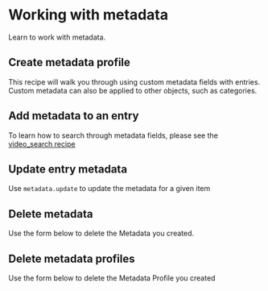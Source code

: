 <!--METADATA
{
  "icon": "exclamation",
  "sortOrder": 700,
  "tags": [
    "metadataProfile",
    "metadata"
  ],
  "keywords": [],
  "relatedRecipes": [
    "video_search"
  ]
}
-->

# Working with metadata
Learn to work with metadata.

## Create metadata profile
This recipe will walk you through using custom metadata fields with entries. Custom metadata can also be applied to other objects, such as categories.

<!--APICALL
{
  "method": "get",
  "path": "/service/metadata_metadataprofile/action/add",
  "parameters": [
    {
      "name": "metadataProfile[name]",
      "default": ""
    },
    {
      "name": "metadataProfile[systemName]",
      "default": ""
    },
    {
      "name": "metadataProfile[metadataObjectType]",
      "default": "1",
      "hidden": true
    },
    {
      "name": "objectType",
      "default": "1",
      "hidden": true
    },
    {
      "name": "metadataProfile[createMode]",
      "default": "1",
      "hidden": true
    },
    {
      "name": "xsdData",
      "hidden": false,
      "x-inputType": "textarea",
      "default": "<xsd:schema xmlns:xsd=\"http://www.w3.org/2001/XMLSchema\">\n  <xsd:element name=\"metadata\">\n    <xsd:complexType>\n      <xsd:sequence>\n        <xsd:element id=\"md_5F84A7E4-5509-993D-CE9C-3B60C0713775\" name=\"Somefield\" minOccurs=\"0\" maxOccurs=\"1\" type=\"textType\">\n          <xsd:annotation>\n            <xsd:documentation></xsd:documentation>\n            <xsd:appinfo>\n              <label>somefield</label>\n              <key>somefield</key>\n              <searchable>true</searchable>\n              <timeControl>false</timeControl>\n              <description></description>\n            </xsd:appinfo>\n          </xsd:annotation>\n        </xsd:element>\n      </xsd:sequence>\n    </xsd:complexType>\n  </xsd:element>\n  <xsd:complexType name=\"textType\">\n    <xsd:simpleContent>\n      <xsd:extension base=\"xsd:string\"/>\n    </xsd:simpleContent>\n  </xsd:complexType>\n  <xsd:complexType name=\"dateType\">\n    <xsd:simpleContent>\n      <xsd:extension base=\"xsd:long\"/>\n    </xsd:simpleContent>\n  </xsd:complexType>\n  <xsd:complexType name=\"objectType\">\n    <xsd:simpleContent>\n      <xsd:extension base=\"xsd:string\"/>\n    </xsd:simpleContent>\n  </xsd:complexType>\n  <xsd:simpleType name=\"listType\">\n    <xsd:restriction base=\"xsd:string\"/>\n  </xsd:simpleType>\n</xsd:schema>"
    }
  ]
}
-->

## Add metadata to an entry
To learn how to search through metadata fields, please see the [video_search recipe](https://developer.kaltura.org/recipes/video_search)

<!--APICALL
{
  "method": "get",
  "path": "/service/metadata_metadata/action/add",
  "parameters": [
    {
      "name": "objectId",
      "dynamicEnum": {
        "path": "/service/media/action/list",
        "method": "get",
        "array": "objects",
        "value": "id",
        "label": "name"
      }
    },
    {
      "name": "xmlData",
      "default": "<metadata><Somefield>LINUX RULES</Somefield></metadata>"
    },
    {
      "name": "objectType",
      "default": "1",
      "hidden": true
    },
    {
      "name": "metadataProfileId",
      "dynamicEnum": {
        "path": "/service/metadata_metadataprofile/action/list",
        "method": "get",
        "parameters": [],
        "array": "objects",
        "label": "name",
        "value": "id"
      },
      "dynamicValue": {
        "fromStep": 0,
        "value": "id"
      }
    }
  ]
}
-->

## Update entry metadata
Use `metadata.update` to update the metadata for a given item

<!--APICALL
{
  "method": "get",
  "path": "/service/metadata_metadata/action/update",
  "parameters": [
    {
      "name": "id",
      "default": "",
      "dynamicValue": {
        "fromStep": 1,
        "value": "id"
      }
    },
    {
      "name": "xmlData",
      "default": "<metadata><Somefield>NEW VALUE HERE</Somefield></metadata>"
    }
  ]
}
-->

## Delete metadata
Use the form below to delete the Metadata you created.

<!--APICALL
{
  "method": "get",
  "path": "/service/metadata_metadata/action/delete",
  "parameters": [
    {
      "name": "id",
      "dynamicValue": {
        "fromStep": 1,
        "value": "id"
      }
    },
    {
      "name": "objectIdEqual",
      "default": "",
      "dynamicValue": {
        "fromStep": 1,
        "answer": "objectId"
      }
    },
    {
      "name": "metadataProfileIdEqual",
      "dynamicEnum": {
        "path": "/service/metadata_metadataprofile/action/list",
        "method": "get",
        "parameters": [],
        "array": "objects",
        "label": "name",
        "value": "id"
      },
      "dynamicValue": {
        "fromStep": 0,
        "value": "id"
      }
    }
  ]
}
-->

## Delete metadata profiles
Use the form below to delete the Metadata Profile you created

<!--APICALL
{
  "method": "get",
  "path": "/service/metadata_metadataprofile/action/delete",
  "parameters": [
    {
      "name": "id",
      "dynamicValue": {
        "fromStep": 0,
        "value": "id"
      }
    }
  ]
}
-->
